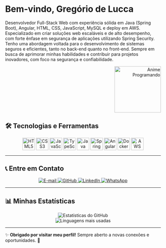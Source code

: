 <div align="left">
<h1>Bem-vindo, Gregório de Lucca</h1>
<p align="left">Desenvolvedor Full-Stack Web com experiência sólida em Java (Spring Boot), Angular, HTML, CSS, JavaScript, MySQL e deploy em AWS. Especializado em criar soluções web escaláveis e de alto desempenho, com forte ênfase em segurança de aplicações utilizando Spring Security. Tenho uma abordagem voltada para o desenvolvimento de sistemas seguros e eficientes, tanto no back-end quanto no front-end. Sempre em busca de aprimorar minhas habilidades e contribuir para projetos inovadores, com foco na segurança e confiabilidade.</p>
<div align="right">
<img src="https://updategadh.com/wp-content/uploads/2023/07/Java-web-project-configuration.gif" width="150" alt="Anime Programando">
</div>
</div>
 


 







## 🛠️ **Tecnologias e Ferramentas**
<p align="center">
  <img src="https://cdn.jsdelivr.net/gh/devicons/devicon/icons/html5/html5-original.svg" title="HTML5" width="40px"/>
  <img src="https://cdn.jsdelivr.net/gh/devicons/devicon/icons/css3/css3-original.svg" title="CSS3" width="40px"/>
  <img src="https://cdn.jsdelivr.net/gh/devicons/devicon/icons/javascript/javascript-original.svg" title="JavaScript" width="40px"/>
  <img src="https://cdn.jsdelivr.net/gh/devicons/devicon/icons/typescript/typescript-original.svg" title="TypeScript" width="40px"/>
  <img src="https://cdn.jsdelivr.net/gh/devicons/devicon/icons/java/java-original.svg" title="Java" width="40px"/>
  <img src="https://cdn.jsdelivr.net/gh/devicons/devicon/icons/spring/spring-original.svg" title="Spring Boot" width="40px"/>
  <img src="https://cdn.jsdelivr.net/gh/devicons/devicon/icons/angular/angular-original.svg" title="Angular" width="40px"/>
  <img src="https://cdn.jsdelivr.net/gh/devicons/devicon/icons/docker/docker-original.svg" title="Docker" width="40px"/>
  <img src="https://cdn.jsdelivr.net/gh/devicons/devicon/icons/amazonwebservices/amazonwebservices-original.svg" title="AWS" width="40px"/>
</p>

---

## 📞 **Entre em Contato**
<p align="center">
  <a href="mailto:gregoriodelucca@gmail.com">
    <img src="https://img.shields.io/badge/Gmail-EA4335?style=for-the-badge&logo=gmail&logoColor=white" alt="E-mail">
  </a>
  <a href="https://github.com/seu-usuario">
    <img src="https://img.shields.io/badge/GitHub-181717?style=for-the-badge&logo=github&logoColor=white" alt="GitHub">
  </a>
  <a href="https://www.linkedin.com/in/seu-perfil">
    <img src="https://img.shields.io/badge/LinkedIn-0077B5?style=for-the-badge&logo=linkedin&logoColor=white" alt="LinkedIn">
  </a>
  <a href="https://wa.me/5511971108462">
    <img src="https://img.shields.io/badge/WhatsApp-25D366?style=for-the-badge&logo=whatsapp&logoColor=white" alt="WhatsApp">
  </a>
</p>

---

## 📊 **Minhas Estatísticas**
<p align="center">
  <img src="https://github-readme-stats.vercel.app/api?username=gregoriodelucca&show_icons=true&theme=radical" alt="Estatísticas do GitHub">
  <br>
  <img src="https://github-readme-stats.vercel.app/api/top-langs/?username=gregoriodelucca&layout=compact&theme=radical" alt="Linguagens mais usadas">
</p>

---

✨ **Obrigado por visitar meu perfil!** Sempre aberto a novas conexões e oportunidades. 🚀  


